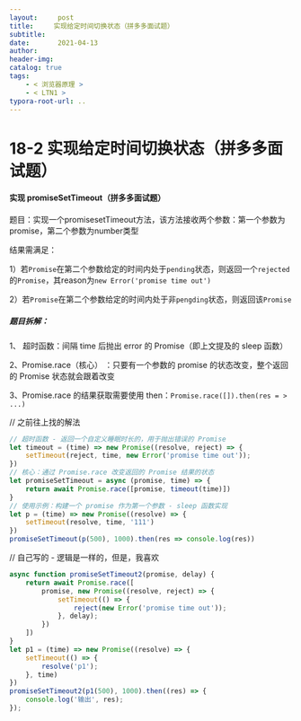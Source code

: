 ```yaml
---
layout:     post
title:     实现给定时间切换状态（拼多多面试题）
subtitle:  
date:       2021-04-13
author:     
header-img: 
catalog: true
tags:
    - < 浏览器原理 >
    - < LTN1 >
typora-root-url: ..
---
```


# 18-2 实现给定时间切换状态（拼多多面试题）

#### 实现 promiseSetTimeout（拼多多面试题）

题目：实现一个promisesetTimeout方法，该方法接收两个参数：第一个参数为promise，第二个参数为number类型

结果需满足：

1）若`Promise`在第二个参数给定的时间内处于`pending`状态，则返回一个`rejected`的`Promise`，其reason为`new Error('promise time out')`

2）若`Promise`在第二个参数给定的时间内处于非`pengding`状态，则返回该`Promise`

##### 题目拆解：

1、 超时函数：间隔 time 后抛出 error 的 Promise（即上文提及的 sleep 函数）

2、Promise.race（核心） ：只要有一个参数的 promise 的状态改变，整个返回的 Promise 状态就会跟着改变

3、Promise.race 的结果获取需要使用 then：`Promise.race([]).then(res = > ...)`

// 之前往上找的解法

```js
// 超时函数 - 返回一个自定义睡眠时长的，用于抛出错误的 Promise
let timeout = (time) => new Promise((resolve, reject) => {
    setTimeout(reject, time, new Error('promise time out'));
})
// 核心：通过 Promise.race 改变返回的 Promise 结果的状态
let promiseSetTimeout = async (promise, time) => {
    return await Promise.race([promise, timeout(time)])
}
// 使用示例：构建一个 promise 作为第一个参数 - sleep 函数实现
let p = (time) => new Promise((resolve) => {
    setTimeout(resolve, time, '111')
})
promiseSetTimeout(p(500), 1000).then(res => console.log(res))
```

// 自己写的 - 逻辑是一样的，但是，我喜欢

```js
async function promiseSetTimeout2(promise, delay) { 
    return await Promise.race([
        promise, new Promise((resolve, reject) => {
            setTimeout(() => {
                reject(new Error('promise time out'));
            }, delay);
        })
    ])
}
let p1 = (time) => new Promise((resolve) => {
    setTimeout(() => {
        resolve('p1');
    }, time)
})
promiseSetTimeout2(p1(500), 1000).then((res) => {
    console.log('输出', res);
});
```

